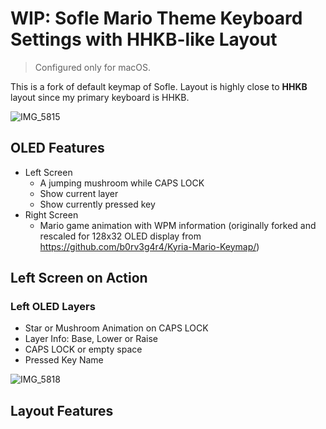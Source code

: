 # WIP: Sofle Mario Theme Keyboard Settings with HHKB-like Layout

> Configured only for macOS.

This is a fork of default keymap of Sofle. Layout is highly close to **HHKB** layout since my primary keyboard is HHKB.

![IMG_5815](https://user-images.githubusercontent.com/196477/127565134-b600c1fa-9dc1-452d-a192-5a569ed2f756.jpg)

## OLED Features
- Left Screen
  - A jumping mushroom while CAPS LOCK
  - Show current layer
  - Show currently pressed key
- Right Screen
  - Mario game animation with WPM information (originally forked and rescaled for 128x32 OLED display from https://github.com/b0rv3g4r4/Kyria-Mario-Keymap/)

## Left Screen on Action

### Left OLED Layers
- Star or Mushroom Animation on CAPS LOCK
- Layer Info: Base, Lower or Raise
- CAPS LOCK or empty space
- Pressed Key Name

![IMG_5818](https://user-images.githubusercontent.com/196477/127566150-43367c5d-bcd5-4e49-9346-d2035087faed.gif)


## Layout Features
